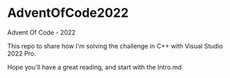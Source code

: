 # AdventOfCode2022
Advent Of Code - 2022

This repo to share how I'm solving the challenge in C++ with Visual Studio 2022 Pro.

Hope you'll have a great reading, and start with the Intro.md
